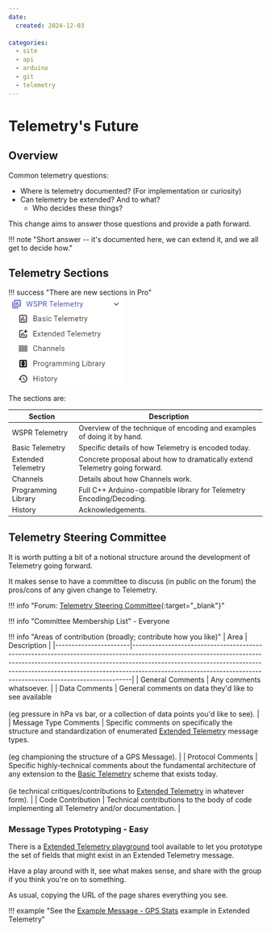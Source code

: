 ```yaml
---
date:
  created: 2024-12-03

categories:
  - site
  - api
  - arduino
  - git
  - telemetry
---
```



# Telemetry's Future

## Overview

Common telemetry questions:

- Where is telemetry documented? (For implementation or curiosity)
- Can telemetry be extended? And to what?
    - Who decides these things?

This change aims to answer those questions and provide a path forward.

!!! note "Short answer -- it's documented here, we can extend it, and we all get to decide how."

<!-- more -->


## Telemetry Sections

!!! success "There are new sections in Pro"
    ![](image.png)


The sections are:

| Section             | Description                                                                 |
|---------------------|-----------------------------------------------------------------------------|
| WSPR Telemetry      | Overview of the technique of encoding and examples of doing it by hand.     |
| Basic Telemetry     | Specific details of how Telemetry is encoded today.                         |
| Extended Telemetry  | Concrete proposal about how to dramatically extend Telemetry going forward. |
| Channels            | Details about how Channels work.                                            |
| Programming Library | Full C++ Arduino-compatible library for Telemetry Encoding/Decoding.        |
| History             | Acknowledgements.                                                           |


## Telemetry Steering Committee

It is worth putting a bit of a notional structure around the development of Telemetry going forward.

It makes sense to have a committee to discuss (in public on the forum) the pros/cons of any given change to Telemetry.

!!! info "Forum: [Telemetry Steering Committee](https://groups.io/g/picoballoon/topic/109902655){:target="_blank"}"

!!! info "Committee Membership List"
    - Everyone

!!! info "Areas of contribution (broadly; contribute how you like)"
    | Area                  | Description                                                                                                                                                                                                                                                                                                            |
    |-----------------------|------------------------------------------------------------------------------------------------------------------------------------------------------------------------------------------------------------------------------------------------------------------------------------------------------------------------|
    | General Comments      | Any comments whatsoever.                                                                                                                                                                                                                                                                                               |
    | Data Comments         | General comments on data they'd like to see available<br/><br/>(eg pressure in hPa vs bar, or a collection of data points you'd like to see).                                                                                                                                                                          |
    | Message Type Comments | Specific comments on specifically the structure and standardization of enumerated [Extended Telemetry](../../../pro/telemetry/extended/README.md) message types.<br/><br/>(eg championing the structure of a GPS Message).                                                                                             |
    | Protocol Comments     | Specific highly-technical comments about the fundamental architecture of any extension to the [Basic Telemetry](../../../pro/telemetry/basic/README.md) scheme that exists today.<br/><br/>(ie technical critiques/contributions to [Extended Telemetry](../../../pro/telemetry/extended/README.md) in whatever form). |
    | Code Contribution     | Technical contributions to the body of code implementing all Telemetry and/or documentation.                                                                                                                                                                                                                           |


### Message Types Prototyping - Easy

There is a <a href="/pro/codec/" target="_blank">Extended Telemetry playground</a> tool available to let you prototype the set of fields that might exist in an Extended Telemetry message.

Have a play around with it, see what makes sense, and share with the group if you think you're on to something.

As usual, copying the URL of the page shares everything you see.

!!! example "See the [Example Message - GPS Stats](../../../pro/telemetry/extended/README.md#example-message-gps-stats) example in Extended Telemetry"


